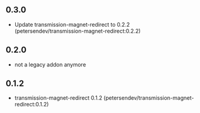 ## 0.3.0

 - Update transmission-magnet-redirect to 0.2.2 (petersendev/transmission-magnet-redirect:0.2.2)

## 0.2.0

 - not a legacy addon anymore

## 0.1.2

 - transmission-magnet-redirect 0.1.2 (petersendev/transmission-magnet-redirect:0.1.2)